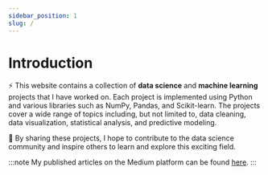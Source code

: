 ```yaml
---
sidebar_position: 1
slug: /
---
```


# Introduction

:zap: This website contains a collection of **data science** and **machine learning** projects that I have worked on. Each project is implemented using Python and various libraries such as NumPy, Pandas, and Scikit-learn. The projects cover a wide range of topics including, but not limited to, data cleaning, data visualization, statistical analysis, and predictive modeling.

:link: By sharing these projects, I hope to contribute to the data science community and inspire others to learn and explore this exciting field.

:::note
My published articles on the Medium platform can be found [here](https://medium.com/@morihosseini/).
:::
